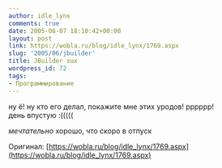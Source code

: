 ```yaml
---
author: idle_lynx
comments: true
date: 2005-06-07 18:10:42+00:00
layout: post
link: https://wobla.ru/blog/idle_lynx/1769.aspx
slug: '2005/06/jbuilder'
title: JBuilder sux
wordpress_id: 72
tags:
- Программирование
---
```


ну ё! ну кто его делал, покажите мне этих уродов! pppppp!  
день впустую :(((((

*мечтательно* хорошо, что скоро в отпуск

Оригинал: [https://wobla.ru/blog/idle_lynx/1769.aspx](https://wobla.ru/blog/idle_lynx/1769.aspx)
